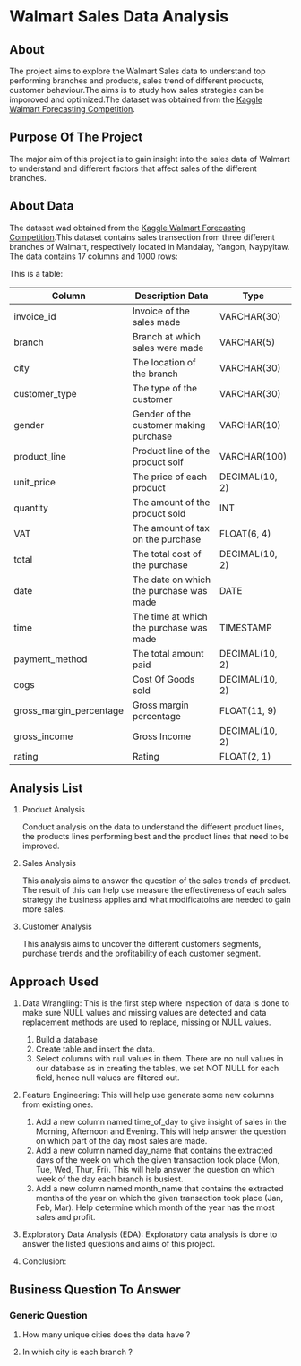 # Walmart Sales Data Analysis
## About 
The project aims to explore the Walmart Sales data to understand top performing branches and products, sales trend of different products, customer behaviour.The aims is to study how sales strategies can be imporoved and optimized.The dataset was obtained from the [Kaggle Walmart Forecasting Competition](https://www.kaggle.com/c/walmart-recruiting-store-sales-forecasting).

## Purpose Of The Project
The major aim of this project is to gain insight into the sales data of Walmart to understand and different factors that affect sales of the different branches.

## About Data
The dataset wad obtained from the [Kaggle Walmart Forecasting Competition](https://www.kaggle.com/c/walmart-recruiting-store-sales-forecasting).This dataset contains sales transection from three different branches of Walmart, respectively located in Mandalay, Yangon, Naypyitaw. The data contains 17 columns and 1000 rows:

This is a table:

|Column	               |                 Description	Data                 |                   Type       |
|---                    |       ---                                        |        ---                    |
|invoice_id	           |        Invoice of the sales made	                 |             VARCHAR(30)       |
|branch	               |         Branch at which sales were made           |             	VARCHAR(5)       |
|city	                  |        The location of the branch	               |             VARCHAR(30)       |
|customer_type	          |        The type of the customer          	       |             VARCHAR(30)       |
|gender	                 |       Gender of the customer making purchase    |            	VARCHAR(10)      | 
|product_line	             |      Product line of the product solf          |             	VARCHAR(100)   |
|unit_price	               |     The price of each product	               |               DECIMAL(10, 2)   |
|quantity	                 |    The amount of the product sold	           |                 INT            |
|VAT	                      |   The amount of tax on the purchase	       |                 FLOAT(6, 4)      |
|total	                     |  The total cost of the purchase            |             	DECIMAL(10, 2)      |
|date	                     | The date on which the purchase was made       |             	DATE               |
|time	                     |     The time at which the purchase was made	 |                 TIMESTAMP      |
|payment_method	           |    The total amount paid	                     |             DECIMAL(10, 2)     |
|cogs	                     |     Cost Of Goods sold                        |             	DECIMAL(10, 2)     |
|gross_margin_percentage	   |     Gross margin percentage	                 |                 FLOAT(11, 9)    |
|gross_income	             |     Gross Income	                             |             DECIMAL(10, 2)      |
|rating                     |   	Rating	                                   |              FLOAT(2, 1)        |


## Analysis List
1. Product Analysis

   Conduct analysis on the data to understand the different product lines, the products lines performing best and the product lines that need to be improved.

2. Sales Analysis

   This analysis aims to answer the question of the sales trends of product. The result of this can help use measure the effectiveness of each sales strategy the business applies and what modificatoins are needed to gain more sales.

3. Customer Analysis

   This analysis aims to uncover the different customers segments, purchase trends and the profitability of each customer segment.

## Approach Used
1. Data Wrangling: This is the first step where inspection of data is done to make sure NULL values and missing values are detected and data replacement methods are used to replace, missing or NULL values.
   1. Build a database
   2. Create table and insert the data.
   3.  Select columns with null values in them. There are no null values in our database as in creating the tables, we set NOT NULL for each field, hence null values are filtered out.

1. Feature Engineering: This will help use generate some new columns from existing ones.
   1. Add a new column named time_of_day to give insight of sales in the Morning, Afternoon and Evening. This will help answer the question on which part of the day most sales are made.
   2. Add a new column named day_name that contains the extracted days of the week on which the given transaction took place (Mon, Tue, Wed, Thur, Fri). This will help answer the question on which week of the day       each branch is busiest.
   3. Add a new column named month_name that contains the extracted months of the year on which the given transaction took place (Jan, Feb, Mar). Help determine which month of the year has the most sales and 
      profit.
3. Exploratory Data Analysis (EDA): Exploratory data analysis is done to answer the listed questions and aims of this project.

4. Conclusion:



## Business Question To Answer
### Generic Question
1. How many unique cities does the data have ?

2. In which city is each branch ?

